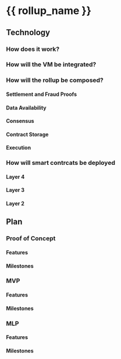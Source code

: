 # {{ rollup_name }}
<!-- DESCRIBE your rollup. -->

## Technology
<!-- INCLUDE a UML diagram for key systems in your chosen technology and systems you will implement. Use whatever diagramming tool you like. Recommendation: https://www.lucidchart.com/pages/landing?utm_source=google&utm_medium=cpc&utm_campaign=_chart_en_us_mixed_search_brand_exact_&km_CPC_CampaignId=1457964857&km_CPC_AdGroupID=57044764032&km_CPC_Keyword=lucidchart&km_CPC_MatchType=e&km_CPC_ExtensionID=&km_CPC_Network=g&km_CPC_AdPosition=&km_CPC_Creative=442433231228&km_CPC_TargetID=aud-552508845082:kwd-33511936169&km_CPC_Country=9031914&km_CPC_Device=c&km_CPC_placement=&km_CPC_target=&gclid=CjwKCAjwwb6lBhBJEiwAbuVUSu8uD6Szuco3LffO7NHSA1hLah1873is1ZSpIaw3VPZnU--xD7NtqBoCiwIQAvD_BwE -->

<!-- DESCRIBE at a high-level your rollup technology. -->

### How does it work?
<!-- DESCRIBE how your chosen rollup technology works in detail. -->

### How will the VM be integrated?
<!-- DESCRIBE how a Move VM (MoveVM or AptosVM) or other will be integrated into your chosen technology. -->

### How will the rollup be composed?
<!-- DESCRIBE which technologies are responsible for which rollup functionality. -->

#### Settlement and Fraud Proofs
<!-- DESCRIBE how settlement and fraud proving will be handled. -->

#### Data Availability
<!-- DESCRIBE the technologies responsible for data availability.  -->

#### Consensus
<!-- DESCRIBE how consensus is achieved. -->

#### Contract Storage
<!-- DESCRIBE how smart contracts are stored. -->

#### Execution
<!-- DESCRIBE how smart contracts are executed. -->

### How will smart contrcats be deployed
<!-- DESCRIBE how smart contracts will be deployed. -->

#### Layer 4
<!-- ...DESCRIBE with respect to settlement/rollup layer. -->

#### Layer 3
<!-- ...DESCRIBE with respect to the data availability layer.-->

#### Layer 2
<!-- ...DESCRIBE with respect to the consensus layer. -->

## Plan
<!-- DESCRIBE your plan to implement this rollup at a high-level. -->

### Proof of Concept
<!-- DESCRIBE your plan to implement a proof of concept. -->

#### Features
<!-- DESCRIBE the features your proof of concept will have. -->

#### Milestones
<!-- DESCRIBE a list of milestones for your proof of concept. Assign timelines to these milestones. Proof of concept development can include milestones that are simply related to getting your chosen technology to work in the appropriate manner. -->

### MVP
<!-- DESCRIBE your plan to implement an MVP. -->

#### Features
<!-- DESCRIBE the features your MVP will have. -->

#### Milestones
<!-- DESCRIBE a list of milestones for your MVP. Assign timelines to these milestones. -->

### MLP
<!-- DESCRIBE your plan to implement an MLP. (Minimum Lovable Product) -->

#### Features
<!-- DESCRIBE the features your MLP will have. -->

#### Milestones
<!-- DESCRIBE a list of milestones for your MLP. Assign timelines to these milestones. -->

